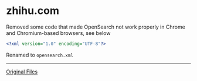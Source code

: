 # zhihu.com
Removed some code that made OpenSearch not work properly in Chrome and Chromium-based browsers, see below
```xml
<?xml version="1.0" encoding="UTF-8"?>
```
Renamed to ```opensearch.xml```

---
[Original Files](../archive/zhihu.com/)